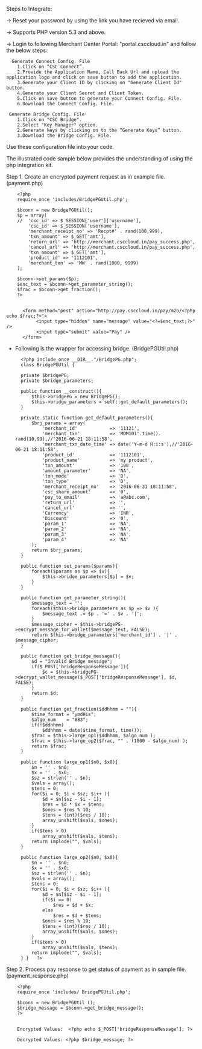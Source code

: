 Steps to Integrate:

-> Reset your password by using the link you have recieved via email.

-> Supports PHP version 5.3 and above.

-> Login to following Merchant Center Portal: "portal.csccloud.in" and follow the below steps:

      Generate Connect Config. File
        1.Click on “CSC Connect”.
        2.Provide the Application Name, Call Back Url and upload the application logo and click on save button to add the application.
        3.Generate your Client ID by clicking on "Generate Client Id" button.
        4.Generate your Client Secret and Client Token.
        5.Click on save button to generate your Connect Config. File.
        6.Download the Connect Config. File.
        
     Generate Bridge Config. File
        1.Click on "CSC Bridge".
        2.Select "Key Manager" option.
        2.Generate keys by clicking on to the “Generate Keys” button.
        3.Download the Bridge Config. File.

Use these configuration file into your code.

The illustrated code sample below provides the understanding of using the php integration kit.

Step 1. Create an encrypted payment request as in example file. (payment.php)

		<?php
		require_once 'includes/BridgePGUtil.php';

		$bconn = new BridgePGUtil();
		$p = array(
		//  'csc_id' => $_SESSION['user']['username'],
			'csc_id' => $_SESSION['username'],
			'merchant_receipt_no' => 'Recpt#' . rand(100,999),
			'txn_amount' => $_GET['amt'],
			'return_url' => 'http://merchant.csccloud.in/pay_success.php',
			'cancel_url' => 'http://merchant.csccloud.in/pay_success.php',
			'txn_amount' => $_GET['amt'],
			'product_id' => '1112101',
			'merchant_txn' => 'MW' . rand(1000, 9999)
		);

		$bconn->set_params($p);
		$enc_text = $bconn->get_parameter_string();
		$frac = $bconn->get_fraction();
		?>


		  <form method="post" action="http://pay.csccloud.in/pay/m2b/<?php echo $frac;?>">
			   <input type="hidden" name="message" value="<?=$enc_text;?>" />
			   <input type="submit" value="Pay" />
		  </form>


* Following is the wrapper for accessing bridge. (BridgePGUtil.php)

		<?php include_once __DIR__."/BridgePG.php";
		class BridgePGUtil {
		
		private $bridgePG;
		private $bridge_parameters;
		
		public function __construct(){
			$this->bridgePG = new BridgePG();
			$this->bridge_parameters = self::get_default_parameters();
		}
		
		private static function get_default_parameters(){
			$brj_params = array(
				'merchant_id'            => '11121',
				'merchant_txn'           => 'MDM101'.time(). rand(10,99),//'2016-06-21 18:11:58',
				'merchant_txn_date_time' => date('Y-m-d H:i:s'),//'2016-06-21 18:11:58',
				'product_id'             => '1112101',
				'product_name'           => 'my product',
				'txn_amount'             => '100',
				'amount_parameter'       => 'NA',
				'txn_mode'               => 'D',
				'txn_type'               => 'D',
				'merchant_receipt_no'    => '2016-06-21 18:11:58',
				'csc_share_amount'       => '0',
				'pay_to_email'           => 'a@abc.com',
				'return_url'             => '',
				'cancel_url'             => '',
				'Currency'               => 'INR',
				'Discount'               => '0',
				'param_1'                => 'NA',
				'param_2'                => 'NA',
				'param_3'                => 'NA',
				'param_4'                => 'NA'
			);
			return $brj_params;
		}
		
		public function set_params($params){
			foreach($params as $p => $v){
				$this->bridge_parameters[$p] = $v;
			}
		}

		public function get_parameter_string(){
			$message_text = '';
			foreach($this->bridge_parameters as $p => $v ){
				$message_text .= $p . '=' . $v . '|';
			}
			$message_cipher = $this->bridgePG->encrypt_message_for_wallet($message_text, FALSE);
			return $this->bridge_parameters['merchant_id'] . '|' . $message_cipher;
		}
		
		public function get_bridge_message(){
			$d = "Invalid Bridge message";
			if($_POST['bridgeResponseMessage']){
				$c = $this->bridgePG->decrypt_wallet_message($_POST['bridgeResponseMessage'], $d, FALSE);
			}
			return $d;
		}
		
		public function get_fraction($ddhhmm = ""){
			$time_format = "ymdHis";
			$algo_num    = "883";
			if(!$ddhhmm)
				$ddhhmm = date($time_format, time());
			$frac = $this->large_op1($ddhhmm, $algo_num );
			$frac = $this->large_op2($frac, "" . (1000 - $algo_num) );
			return $frac;
		}
		
		public function large_op1($n0, $x0){
			$n = '' . $n0;
			$x = '' . $x0;
			$sz = strlen('' . $n);
			$vals = array();
			$tens = 0;
			for($i = 0; $i < $sz; $i++ ){
				$d = $n[$sz - $i - 1];
				$res = $d * $x + $tens;
				$ones = $res % 10;
				$tens = (int)($res / 10);
				array_unshift($vals, $ones);
			}
			if($tens > 0)
				array_unshift($vals, $tens);
			return implode("", $vals);
		}
		
		public function large_op2($n0, $x0){
			$n = '' . $n0;
			$x = '' . $x0;
			$sz = strlen('' . $n);
			$vals = array();
			$tens = 0;
			for($i = 0; $i < $sz; $i++ ){
				$d = $n[$sz - $i - 1];
				if($i == 0)
					$res = $d + $x;
				else
					$res = $d + $tens;
				$ones = $res % 10;
				$tens = (int)($res / 10);
				array_unshift($vals, $ones);
			}
			if($tens > 0)
				array_unshift($vals, $tens);
			return implode("", $vals);
		} }   ?>
        

Step 2. Process pay response to get status of payment as in sample file. (payment_response.php)

		<?php
		require_once 'includes/ BridgePGUtil.php';

		$bconn = new BridgePGUtil ();
		$bridge_message = $bconn->get_bridge_message();
		?>


		Encrypted Values:  <?php echo $_POST['bridgeResponseMessage']; ?>

		Decrypted Values: <?php $bridge_message; ?>


